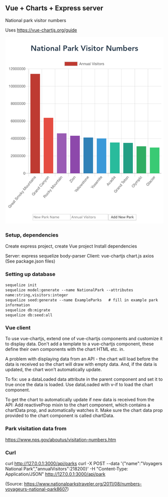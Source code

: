 ## Vue + Charts + Express server 

National park visitor numbers

Uses https://vue-chartjs.org/guide

![application chart screenshot](screenshots/parkschart.png)

### Setup, dependencies 

Create express project, create Vue project
Install dependencies 

Server: express sequelize body-parser 
Client: vue-chartjs chart.js axios
(See package.json files) 


### Setting up database 

```
sequelize init
sequelize model:generate --name NationalPark --attributes name:string,visitors:integer
sequelize seed:generate --name ExampleParks   # fill in example park information 
sequelize db:migrate
sequelize db:seed:all
```

### Vue client 

To use vue-chartjs, extend one of vue-chartjs components and customize it to display data.  Don't add a template to a vue-chartjs component, these define their own components with the chart HTML etc. in. 

A problem with displaying data from an API - the chart will load before the data is received so the chart will draw with empty data. And, if the data is updated, the chart won't automatically update. 

To fix: use a dataLoaded data attribute in the parent component and set it to true once the data is loaded. Use dataLoaded with v-if to load the chart component.  

To get the chart to automatically update if new data is received from the API: 
Add reactiveProp mixin to the chart component, which contains a chartData prop, and automatically watches it. 
Make sure the chart data prop provided to the chart component is called chartData.

### Park visitation data from 
https://www.nps.gov/aboutus/visitation-numbers.htm

### Curl 

curl http://127.0.0.1:3000/api/parks
curl -X POST --data '{"name":"Voyagers National Park","annualVisitors":218200}' -H "Content-Type: Application/JSON" http://127.0.0.1:3000/api/park

(Source: https://www.nationalparkstraveler.org/2011/08/numbers-voyageurs-national-park8607)

